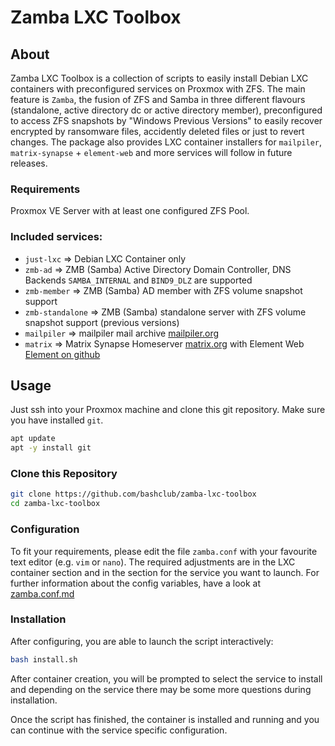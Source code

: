 # Zamba LXC Toolbox

## About
Zamba LXC Toolbox is a collection of scripts to easily install Debian LXC containers with preconfigured services on Proxmox with ZFS.
The main feature is `Zamba`, the fusion of ZFS and Samba in three different flavours (standalone, active directory dc or active directory member), preconfigured to access ZFS snapshots by "Windows Previous Versions" to easily recover encrypted by ransomware files, accidently deleted files or just to revert changes.
The package also provides LXC container installers for `mailpiler`, `matrix-synapse` + `element-web` and more services will follow in future releases.
### Requirements
Proxmox VE Server with at least one configured ZFS Pool.
### Included services:
- `just-lxc` => Debian LXC Container only
- `zmb-ad` => ZMB (Samba) Active Directory Domain Controller, DNS Backends `SAMBA_INTERNAL` and `BIND9_DLZ` are supported
- `zmb-member` => ZMB (Samba) AD member with ZFS volume snapshot support
- `zmb-standalone` => ZMB (Samba) standalone server with ZFS volume snapshot support (previous versions)
- `mailpiler` => mailpiler mail archive [mailpiler.org](https://www.mailpiler.org/)
- `matrix` => Matrix Synapse Homeserver [matrix.org](https://matrix.org/docs/projects/server/synapse) with Element Web [Element on github](https://github.com/vector-im/element-web)
## Usage
Just ssh into your Proxmox machine and clone this git repository. Make sure you have installed `git`.
```bash
apt update
apt -y install git
```
### Clone this Repository
```bash
git clone https://github.com/bashclub/zamba-lxc-toolbox
cd zamba-lxc-toolbox
```
### Configuration
To fit your requirements, please edit the file `zamba.conf` with your favourite text editor (e.g. `vim` or `nano`).
The required adjustments are in the LXC container section and in the section for the service you want to launch.
For further information about the config variables, have a look at [zamba.conf.md](zamba.conf.md)
### Installation
After configuring, you are able to launch the script interactively:
```bash
bash install.sh
```
After container creation, you will be prompted to select the service to install and depending on the service there may be some more questions during installation.

Once the script has finished, the container is installed and running and you can continue with the service specific configuration.
